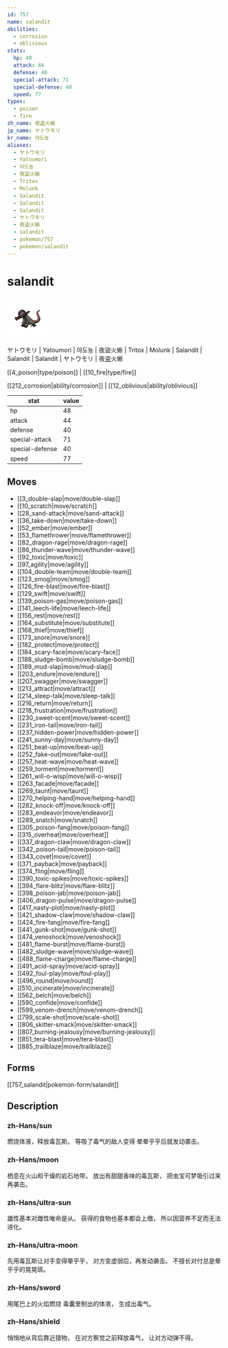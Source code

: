 ```yaml
---
id: 757
name: salandit
abilities:
  - corrosion
  - oblivious
stats:
  hp: 48
  attack: 44
  defense: 40
  special-attack: 71
  special-defense: 40
  speed: 77
types:
  - poison
  - fire
zh_name: 夜盗火蜥
jp_name: ヤトウモリ
kr_name: 야도뇽
aliases:
  - ヤトウモリ
  - Yatoumori
  - 야도뇽
  - 夜盜火蜥
  - Tritox
  - Molunk
  - Salandit
  - Salandit
  - Salandit
  - ヤトウモリ
  - 夜盗火蜥
  - salandit
  - pokemon/757
  - pokemon/salandit
---
```

# salandit

![](https://raw.githubusercontent.com/PokeAPI/sprites/master/sprites/pokemon/757.png)

ヤトウモリ | Yatoumori | 야도뇽 | 夜盜火蜥 | Tritox | Molunk | Salandit | Salandit | Salandit | ヤトウモリ | 夜盗火蜥

[[4_poison|type/poison]] | [[10_fire|type/fire]]

[[212_corrosion|ability/corrosion]] | [[12_oblivious|ability/oblivious]]

|stat|value|
|---|---|
|hp|48|
|attack|44|
|defense|40|
|special-attack|71|
|special-defense|40|
|speed|77|


## Moves

- [[3_double-slap|move/double-slap]]
- [[10_scratch|move/scratch]]
- [[28_sand-attack|move/sand-attack]]
- [[36_take-down|move/take-down]]
- [[52_ember|move/ember]]
- [[53_flamethrower|move/flamethrower]]
- [[82_dragon-rage|move/dragon-rage]]
- [[86_thunder-wave|move/thunder-wave]]
- [[92_toxic|move/toxic]]
- [[97_agility|move/agility]]
- [[104_double-team|move/double-team]]
- [[123_smog|move/smog]]
- [[126_fire-blast|move/fire-blast]]
- [[129_swift|move/swift]]
- [[139_poison-gas|move/poison-gas]]
- [[141_leech-life|move/leech-life]]
- [[156_rest|move/rest]]
- [[164_substitute|move/substitute]]
- [[168_thief|move/thief]]
- [[173_snore|move/snore]]
- [[182_protect|move/protect]]
- [[184_scary-face|move/scary-face]]
- [[188_sludge-bomb|move/sludge-bomb]]
- [[189_mud-slap|move/mud-slap]]
- [[203_endure|move/endure]]
- [[207_swagger|move/swagger]]
- [[213_attract|move/attract]]
- [[214_sleep-talk|move/sleep-talk]]
- [[216_return|move/return]]
- [[218_frustration|move/frustration]]
- [[230_sweet-scent|move/sweet-scent]]
- [[231_iron-tail|move/iron-tail]]
- [[237_hidden-power|move/hidden-power]]
- [[241_sunny-day|move/sunny-day]]
- [[251_beat-up|move/beat-up]]
- [[252_fake-out|move/fake-out]]
- [[257_heat-wave|move/heat-wave]]
- [[259_torment|move/torment]]
- [[261_will-o-wisp|move/will-o-wisp]]
- [[263_facade|move/facade]]
- [[269_taunt|move/taunt]]
- [[270_helping-hand|move/helping-hand]]
- [[282_knock-off|move/knock-off]]
- [[283_endeavor|move/endeavor]]
- [[289_snatch|move/snatch]]
- [[305_poison-fang|move/poison-fang]]
- [[315_overheat|move/overheat]]
- [[337_dragon-claw|move/dragon-claw]]
- [[342_poison-tail|move/poison-tail]]
- [[343_covet|move/covet]]
- [[371_payback|move/payback]]
- [[374_fling|move/fling]]
- [[390_toxic-spikes|move/toxic-spikes]]
- [[394_flare-blitz|move/flare-blitz]]
- [[398_poison-jab|move/poison-jab]]
- [[406_dragon-pulse|move/dragon-pulse]]
- [[417_nasty-plot|move/nasty-plot]]
- [[421_shadow-claw|move/shadow-claw]]
- [[424_fire-fang|move/fire-fang]]
- [[441_gunk-shot|move/gunk-shot]]
- [[474_venoshock|move/venoshock]]
- [[481_flame-burst|move/flame-burst]]
- [[482_sludge-wave|move/sludge-wave]]
- [[488_flame-charge|move/flame-charge]]
- [[491_acid-spray|move/acid-spray]]
- [[492_foul-play|move/foul-play]]
- [[496_round|move/round]]
- [[510_incinerate|move/incinerate]]
- [[562_belch|move/belch]]
- [[590_confide|move/confide]]
- [[599_venom-drench|move/venom-drench]]
- [[799_scale-shot|move/scale-shot]]
- [[806_skitter-smack|move/skitter-smack]]
- [[807_burning-jealousy|move/burning-jealousy]]
- [[851_tera-blast|move/tera-blast]]
- [[885_trailblaze|move/trailblaze]]

## Forms



[[757_salandit|pokemon-form/salandit]]

## Description

### zh-Hans/sun

燃烧体液，释放毒瓦斯。
等吸了毒气的敌人变得
晕晕乎乎后就发动袭击。

### zh-Hans/moon

栖息在火山和干燥的岩石地带。
放出有甜甜香味的毒瓦斯，
把虫宝可梦吸引过来再袭击。

### zh-Hans/ultra-sun

雄性基本对雌性唯命是从。
获得的食物也基本都会上缴，
所以因营养不足而无法进化。

### zh-Hans/ultra-moon

先用毒瓦斯让对手变得晕乎乎，
对方变虚弱后，再发动袭击。
不擅长对付总是晕乎乎的晃晃斑。

### zh-Hans/sword

用尾巴上的火焰燃烧
毒囊里制出的体液，
生成出毒气。

### zh-Hans/shield

悄悄地从背后靠近猎物，
在对方察觉之前释放毒气，
让对方动弹不得。


